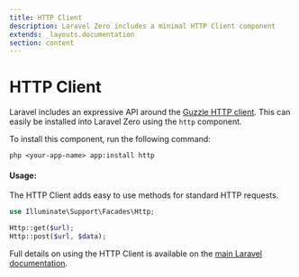 ```yaml
---
title: HTTP Client
description: Laravel Zero includes a minimal HTTP Client component
extends: _layouts.documentation
section: content
---
```


# HTTP Client

Laravel includes an expressive API around the [Guzzle HTTP client](https://github.com/guzzle/guzzle).
This can easily be installed into Laravel Zero using the `http` component.

To install this component, run the following command:

```shell
php <your-app-name> app:install http
```

#### Usage:

The HTTP Client adds easy to use methods for standard HTTP requests.

```php
use Illuminate\Support\Facades\Http;

Http::get($url);
Http::post($url, $data);
```

Full details on using the HTTP Client is available on the [main Laravel documentation](https://laravel.com/docs/http-client).
